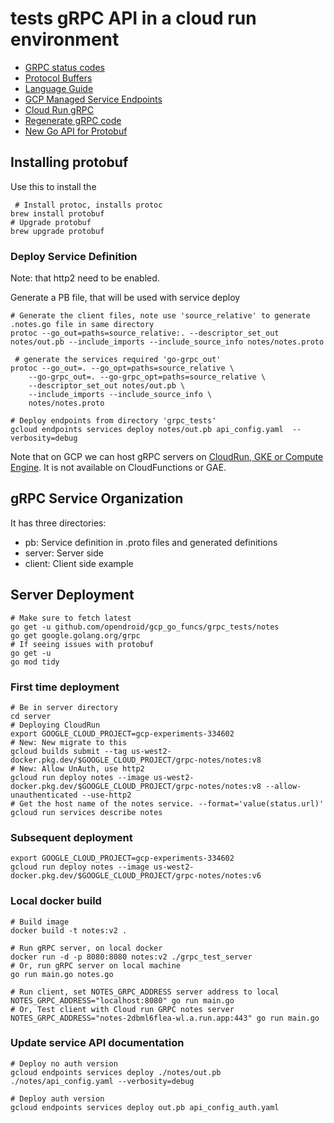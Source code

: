 # tests gRPC API in a cloud run environment

 - [GRPC status codes](https://developers.google.com/maps-booking/reference/grpc-api/status_codes)
 - [Protocol Buffers](https://developers.google.com/protocol-buffers)
 - [Language Guide](https://developers.google.com/protocol-buffers/docs/proto3)
 - [GCP Managed Service Endpoints](https://github.com/GoogleCloudPlatform/golang-samples/tree/main/endpoints/getting-started-grpc)
 - [Cloud Run gRPC](https://cloud.google.com/run/docs/triggering/grpc)
 - [Regenerate gRPC code](https://grpc.io/docs/languages/go/quickstart/#regenerate-grpc-code)
 - [New Go API for Protobuf](https://go.dev/blog/protobuf-apiv2)

## Installing protobuf

Use this to install the 
```shell
 # Install protoc, installs protoc
brew install protobuf
# Upgrade protobuf 
brew upgrade protobuf 
```

### Deploy Service Definition

Note: that http2 need to be enabled.

Generate a PB file, that will be used with service deploy
```shell
# Generate the client files, note use 'source_relative' to generate .notes.go file in same directory
protoc --go_out=paths=source_relative:. --descriptor_set_out notes/out.pb --include_imports --include_source_info notes/notes.proto

 # generate the services required 'go-grpc_out'
protoc --go_out=. --go_opt=paths=source_relative \
    --go-grpc_out=. --go-grpc_opt=paths=source_relative \
    --descriptor_set_out notes/out.pb \
    --include_imports --include_source_info \
    notes/notes.proto

# Deploy endpoints from directory 'grpc_tests'
gcloud endpoints services deploy notes/out.pb api_config.yaml  --verbosity=debug
```

Note that on GCP we can host gRPC servers on [CloudRun, GKE or Compute Engine](https://cloud.google.com/endpoints/docs/grpc/about-grpc).
It is not available on CloudFunctions or GAE.

## gRPC Service Organization

It has three directories:
 - pb: Service definition in .proto files and generated definitions
 - server: Server side
 - client: Client side example

## Server Deployment

```shell
# Make sure to fetch latest
go get -u github.com/opendroid/gcp_go_funcs/grpc_tests/notes
go get google.golang.org/grpc
# If seeing issues with protobuf
go get -u
go mod tidy
```

### First time deployment
```shell
# Be in server directory
cd server 
# Deploying CloudRun
export GOOGLE_CLOUD_PROJECT=gcp-experiments-334602
# New: New migrate to this
gcloud builds submit --tag us-west2-docker.pkg.dev/$GOOGLE_CLOUD_PROJECT/grpc-notes/notes:v8
# New: Allow UnAuth, use http2
gcloud run deploy notes --image us-west2-docker.pkg.dev/$GOOGLE_CLOUD_PROJECT/grpc-notes/notes:v8 --allow-unauthenticated --use-http2
# Get the host name of the notes service. --format='value(status.url)'
gcloud run services describe notes 

```

### Subsequent deployment

```shell
export GOOGLE_CLOUD_PROJECT=gcp-experiments-334602
gcloud run deploy notes --image us-west2-docker.pkg.dev/$GOOGLE_CLOUD_PROJECT/grpc-notes/notes:v6
```

### Local docker build

```shell
# Build image
docker build -t notes:v2 .

# Run gRPC server, on local docker
docker run -d -p 8080:8080 notes:v2 ./grpc_test_server
# Or, run gRPC server on local machine
go run main.go notes.go
 
# Run client, set NOTES_GRPC_ADDRESS server address to local
NOTES_GRPC_ADDRESS="localhost:8080" go run main.go
# Or, Test client with Cloud run GRPC notes server
NOTES_GRPC_ADDRESS="notes-2dbml6flea-wl.a.run.app:443" go run main.go
```

### Update service API documentation

```shell
# Deploy no auth version
gcloud endpoints services deploy ./notes/out.pb ./notes/api_config.yaml --verbosity=debug

# Deploy auth version
gcloud endpoints services deploy out.pb api_config_auth.yaml
```


